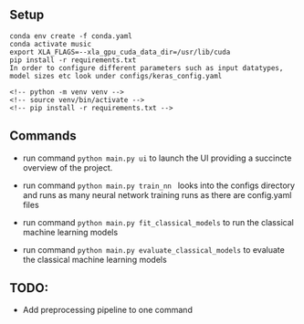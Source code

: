 ## Setup
```
conda env create -f conda.yaml
conda activate music
export XLA_FLAGS=--xla_gpu_cuda_data_dir=/usr/lib/cuda
pip install -r requirements.txt
In order to configure different parameters such as input datatypes, model sizes etc look under configs/keras_config.yaml

<!-- python -m venv venv -->
<!-- source venv/bin/activate -->
<!-- pip install -r requirements.txt -->
```

## Commands
- run command ```python main.py ui``` to launch the UI providing a succincte overview of the project.

- run command ```python main.py train_nn ``` looks into the configs directory and runs as many neural network training runs as there are config.yaml files

- run command ```python main.py fit_classical_models``` to run the classical machine learning models

- run command ```python main.py evaluate_classical_models``` to evaluate the classical machine learning models


## TODO:
- Add preprocessing pipeline to one command